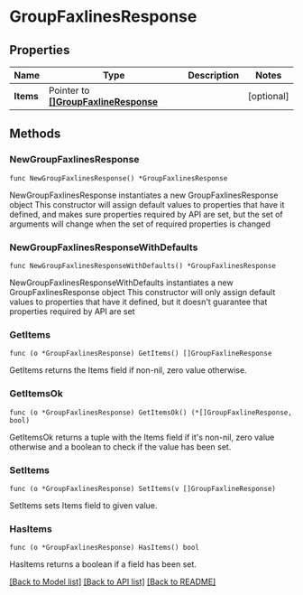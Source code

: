 # GroupFaxlinesResponse

## Properties

Name | Type | Description | Notes
------------ | ------------- | ------------- | -------------
**Items** | Pointer to [**[]GroupFaxlineResponse**](GroupFaxlineResponse.md) |  | [optional] 

## Methods

### NewGroupFaxlinesResponse

`func NewGroupFaxlinesResponse() *GroupFaxlinesResponse`

NewGroupFaxlinesResponse instantiates a new GroupFaxlinesResponse object
This constructor will assign default values to properties that have it defined,
and makes sure properties required by API are set, but the set of arguments
will change when the set of required properties is changed

### NewGroupFaxlinesResponseWithDefaults

`func NewGroupFaxlinesResponseWithDefaults() *GroupFaxlinesResponse`

NewGroupFaxlinesResponseWithDefaults instantiates a new GroupFaxlinesResponse object
This constructor will only assign default values to properties that have it defined,
but it doesn't guarantee that properties required by API are set

### GetItems

`func (o *GroupFaxlinesResponse) GetItems() []GroupFaxlineResponse`

GetItems returns the Items field if non-nil, zero value otherwise.

### GetItemsOk

`func (o *GroupFaxlinesResponse) GetItemsOk() (*[]GroupFaxlineResponse, bool)`

GetItemsOk returns a tuple with the Items field if it's non-nil, zero value otherwise
and a boolean to check if the value has been set.

### SetItems

`func (o *GroupFaxlinesResponse) SetItems(v []GroupFaxlineResponse)`

SetItems sets Items field to given value.

### HasItems

`func (o *GroupFaxlinesResponse) HasItems() bool`

HasItems returns a boolean if a field has been set.


[[Back to Model list]](../README.md#documentation-for-models) [[Back to API list]](../README.md#documentation-for-api-endpoints) [[Back to README]](../README.md)



